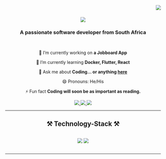 <img align="right" src="https://visitor-badge.laobi.icu/badge?page_id=black-ape.black-ape" />

<h1 align="center">
    <img src="https://readme-typing-svg.herokuapp.com/?font=Righteous&size=35&center=true&vCenter=true&width=500&height=70&duration=4000&lines=Hi+There!+👋;+I'm+Sinothile+Khumalo!;" />
</h1>

<h3 align="center">A passionate software developer from South Africa </h3>

<br/>

<div align="center">
 
 🔭 I’m currently working on **a Jobboard App**
 
 🌱 I’m currently learning **Docker, Flutter, React**

💬 Ask me about **Coding... or anything [here](https://github.com/black-ape/black-ape/issues)**

😄 Pronouns: He/His
  
⚡ Fun fact **Coding will soon be as important as reading.**

 </div>
 
<div align="center"> 
  <a href="mailto:sinothileprinceton@gmail.com">
    <img src="https://img.shields.io/badge/Gmail-333333?style=for-the-badge&logo=gmail&logoColor=red" />
  </a>
  <a href="https://www.linkedin.com/in/sinothile-princeton-khumalo-869265199/" target="_blank">
    <img src="https://img.shields.io/badge/LinkedIn-0077B5?style=for-the-badge&logo=linkedin&logoColor=white" target="_blank" />
  </a>
  <a href="[https://salesp07.github.io](https://spkhumalo.co.za/)" target="_blank">
     <!-- <img src="https://img.shields.io/badge/Portfolio-FF5722?style=for-the-badge&logo=todoist&logoColor=white" target="_blank" /> sqlite, safari, google-chrome are other good icon options -->
    <img src="https://img.shields.io/badge/Portfolio-FF5722?style=for-the-badge&logo=todoist&logoColor=white" target="_blank" />
  </a>
</div>

 <hr/>
 
<h2 align="center">⚒️ Technology-Stack ⚒️</h2>
<br/>
<div align="center">
    <img src="https://skillicons.dev/icons?i=html,css,jquery,bootstrap,dart,flutter,vscode,github,git,figma,ai,ps" />
    <img src="https://skillicons.dev/icons?i=wordpress,javascript,typescript,firebase,mongodb,postgres,java,mysql,androidstudio,postman,docker" /><br>
</div>

<br/>
<hr/>

<!--
<div align="center">
  <h2>🐍 My Contributions 🐍</h2>
  <br>
  <img alt="snake eating my contributions" src="https://raw.githubusercontent.com/black-ape/black-ape/output/github-contribution-grid-snake.svg" />
  
  <br/><br/><br/>
</div>
-->

<!--
<hr/>
<h2 align="center">⚡ Stats ⚡</h2>
<br>
<div align=center>
  <img width=390 src="https://github-readme-streak-stats-black-ape.vercel.app/?user=black-ape&count_private=true&theme=react&border_radius=10" alt="streak stats"/>
  <img width=390 src="https://github-readme-stats-black-ape.vercel.app/api?username=black-ape&count_private=true&show_icons=true&theme=react&rank_icon=github&border_radius=10" alt="readme stats" />
  <br/>
  <img width=325 align="center" src="https://github-readme-stats-black-ape.vercel.app/api/top-langs/?username=salesp07&hide=HTML&langs_count=8&layout=compact&theme=react&border_radius=10&size_weight=0.5&count_weight=0.5&exclude_repo=github-readme-stats" alt="top langs" />
</div>
<br/><br/>

<hr/>

<br/>
-->




  <!--
  <div align="center">
<a href='https://ko-fi.com/V7V4RAK9C' target='_blank'><img height='64' style='border:0px;height:64px;' src='https://storage.ko-fi.com/cdn/kofi1.png?v=3' border='0' alt='Buy Me a Coffee at ko-fi.com' /></a>
    </div>
  -->


<br/>
